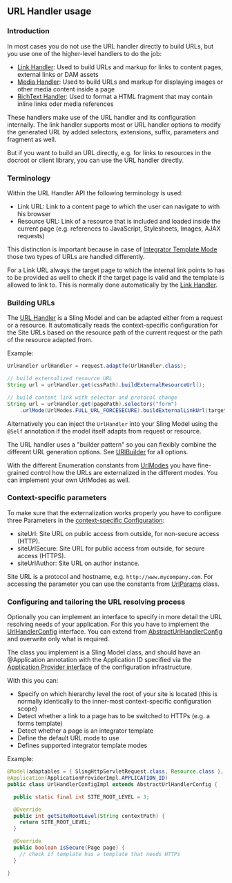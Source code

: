 ## URL Handler usage


### Introduction

In most cases you do not use the URL handler directly to build URLs, but you use one of the higher-level handlers to do the job:

* [Link Handler][link-handler]: Used to build URLs and markup for links to content pages, external links or DAM assets
* [Media Handler][media-handler]: Used to build URLs and markup for displaying images or other media content inside a page
* [RichText Handler][richtext-handler]: Used to format a HTML fragment that may contain inline links oder media references

These handlers make use of the URL handler and its configuration internally. The link handler supports most or URL handler options to modify the generated URL by added selectors, extensions, suffix, parameters and fragment as well.

But if you want to build an URL directly, e.g. for links to resources in the docroot or client library, you can use the URL handler directly.


### Terminology

Within the URL Handler API the following terminology is used:

* Link URL: Link to a content page to which the user can navigate to with his browser
* Resource URL: Link of a resource that is included and loaded inside the current page (e.g. references to JavaScript, Stylesheets, Images, AJAX requests)

This distinction is important because in case of [Integrator Template Mode][integrator] those two types of URLs are handled differently.

For a Link URL always the target page to which the internal link points to has to be provided as well to check if the target page is valid and the template is allowed to link to. This is normally done automatically by the [Link Handler][link-handler].


### Building URLs

The [URL Handler][url-handler] is a Sling Model and can be adapted either from a request or a resource. It automatically reads the context-specific configuration for the Site URLs based on the resource path of the current request or the path of the resource adapted from.

Example:

```java
UrlHandler urlHandler = request.adaptTo(UrlHandler.class);

// build externalized resource URL
String url = urlHandler.get(cssPath).buildExternalResourceUrl();

// build content link with selector and protocol change
String url = urlHandler.get(pagePath).selectors("form")
    .urlMode(UrlModes.FULL_URL_FORCESECURE).buildExternalLinkUrl(targetPage);
```

Alternatively you can inject the `UrlHandler` into your Sling Model using the `@Self` annotation if the model itself adapts from request or resource.

The URL handler uses a "builder pattern" so you can flexibly combine the different URL generation options.
See [URlBuilder][url-builder] for all options.

With the different Enumeration constants from [UrlModes][url-modes] you have fine-grained control how the URLs are externalized in the different modes. You can implement your own UrlModes as well.


### Context-specific parameters

To make sure that the externalization works properly you have to configure three Parameters in the [context-specific Configuration][config]:

* siteUrl: Site URL on public access from outside, for non-secure access (HTTP).
* siteUrlSecure: Site URL for public access from outside, for secure access (HTTPS).
* siteUrlAuthor: Site URL on author instance.

Site URL is a protocol and hostname, e.g. `http://www.mycompany.com`.
For accessing the parameter you can use the constants from [UrlParams][url-params] class.


### Configuring and tailoring the URL resolving process

Optionally you can implement an interface to specify in more detail the URL resolving needs of your application. For this you have to implement the [UrlHandlerConfig][url-handler-config] interface. You can extend from [AbstractUrlHandlerConfig][abstract-url-handler-config] and overwrite only what is required.

The class you implement is a Sling Model class, and should have an @Application annotation with the Application ID specified via the [Application Provider interface][config-application-provider] of the configuration infrastructure.

With this you can:

* Specify on which hierarchy level the root of your site is located (this is normally identically to the inner-most context-specific configuration scope)
* Detect whether a link to a page has to be switched to HTTPs (e.g. a forms template)
* Detect whether a page is an integrator template
* Define the default URL mode to use
* Defines supported integrator template modes

Example:

```java
@Model(adaptables = { SlingHttpServletRequest.class, Resource.class }, adapters = UrlHandlerConfig.class)
@Application(ApplicationProviderImpl.APPLICATION_ID)
public class UrlHandlerConfigImpl extends AbstractUrlHandlerConfig {

  public static final int SITE_ROOT_LEVEL = 3;

  @Override
  public int getSiteRootLevel(String contextPath) {
    return SITE_ROOT_LEVEL;
  }

  @Override
  public boolean isSecure(Page page) {
    // check if template has a template that needs HTTPs
  }

}
```


[url-handler]: apidocs/io/wcm/handler/url/UrlHandler.html
[link-handler]: ../link/
[media-handler]: ../media/
[richtext-handler]: ../richtext/
[integrator]: integrator.html
[url-builder]: apidocs/io/wcm/handler/url/UrlBuilder.html
[url-modes]: apidocs/io/wcm/handler/url/UrlModes.html
[url-params]: apidocs/io/wcm/handler/url/UrlParams.html
[url-handler-config]: apidocs/io/wcm/handler/url/spi/UrlHandlerConfig.html
[abstract-url-handler-config]: apidocs/io/wcm/handler/url/spi/helpers/AbstractUrlHandlerConfig.html
[config]: ../../config/
[config-application-provider]: ../../config/api/usage-spi.html#Application_provider
